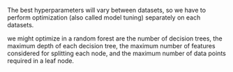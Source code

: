 The best hyperparameters will vary between datasets, so we have to perform optimization (also called model tuning) separately on each datasets.

we might optimize in a random forest are the number of decision trees, the maximum depth of each decision tree, the maximum number of features considered for splitting each node, and the maximum number of data points required in a leaf node.

